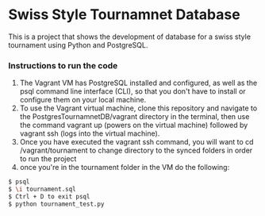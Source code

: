 # Swiss Style Tournamnet Database

This is a project that shows the development of database for a swiss style tournament using Python and PostgreSQL.

### Instructions to run the code

1. The Vagrant VM has PostgreSQL installed and configured, as well as the psql command line interface (CLI), so that you don't have to install or configure them on your local machine.
2. To use the Vagrant virtual machine, clone this repository and navigate to the PostgresTournamnetDB/vagrant directory in the terminal, then use the command vagrant up (powers on the virtual machine) followed by vagrant ssh (logs into the virtual machine).  
3. Once you have executed the vagrant ssh command, you will want to cd /vagrant/tournament to change directory to the synced folders in order to run the project
4. once you're in the tournament folder in the VM do the following:
```sh
$ psql
$ \i tournament.sql
$ Ctrl + D to exit psql
$ python tournament_test.py
```